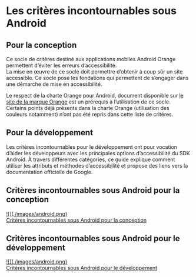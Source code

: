 # Les critères incontournables sous Android

<script>$(document).ready(function () {
    setBreadcrumb([{"label":"Les critères incontournables sous Android"}]);
    addSubMenu([
        {"label":"Pour la conception","url":"criteria-android-conception.html"}, 
        {"label":"Pour le développement","url":"criteria-android-dev.html"}
    ]);    
});</script>

<span data-menuitem="criteria-android"></span>

## Pour la conception

Ce socle de critères destiné aux applications mobiles Android Orange permettent d’éviter les erreurs d’accessibilité.   
La mise en œuvre de ce socle doit permettre d’obtenir à coup sûr un site accessible. Ce socle pose les fondations qui permettent de s’engager dans une démarche de mise en accessibilité.

Le respect de la charte Orange pour Android, document disponible sur [le site de la marque Orange](http://brand.orange.com/) est un prérequis à l’utilisation de ce socle.
Certains points déjà présents dans la charte Orange (utilisation des couleurs notamment) n’ont pas été repris dans cette liste de critères.

## Pour la développement

Les critères incontournables pour le développement ont pour vocation d’aider les développeurs avec les principales options d’accessibilité du <abbr>SDK</abbr> Android. À travers différentes catégories, ce guide explique comment utiliser les attributs et méthodes d’accessibilité et propose des liens vers la documentation officielle de Google.
<div class="col-xs-12">
    <div class="row">
        <div class="mobileImg col-xs-12 col-md-6 col-lg-4">
            <h2 class="sr-only">Critères incontournables sous Android pour la conception</h2>          
            <a href="./criteria-android-conception.html" class="btn btn-info">
                ![](./images/android.png)
                <div>Critères incontournables sous Android pour la conception</div>
            </a>
        </div>
        <div class="mobileImg col-xs-12 col-md-6 col-lg-4">
            <h2 class="sr-only">Critères incontournables sous Android pour le développement</h2>          
            <a href="./criteria-android-dev.html" class="btn btn-info">
                ![](./images/android.png)
                <div>Critères incontournables sous Android pour le développement</div>
            </a>
        </div>    
    </div>
    &nbsp;&nbsp;
</div>
<!--  This file is part of a11y-guidelines | Our vision of mobile & web accessibility guidelines and best practices, with valid/invalid examples.
 Copyright (C) 2016  Orange SA
 See the Creative Commons Legal Code Attribution-ShareAlike 3.0 Unported License for more details (LICENSE file). -->